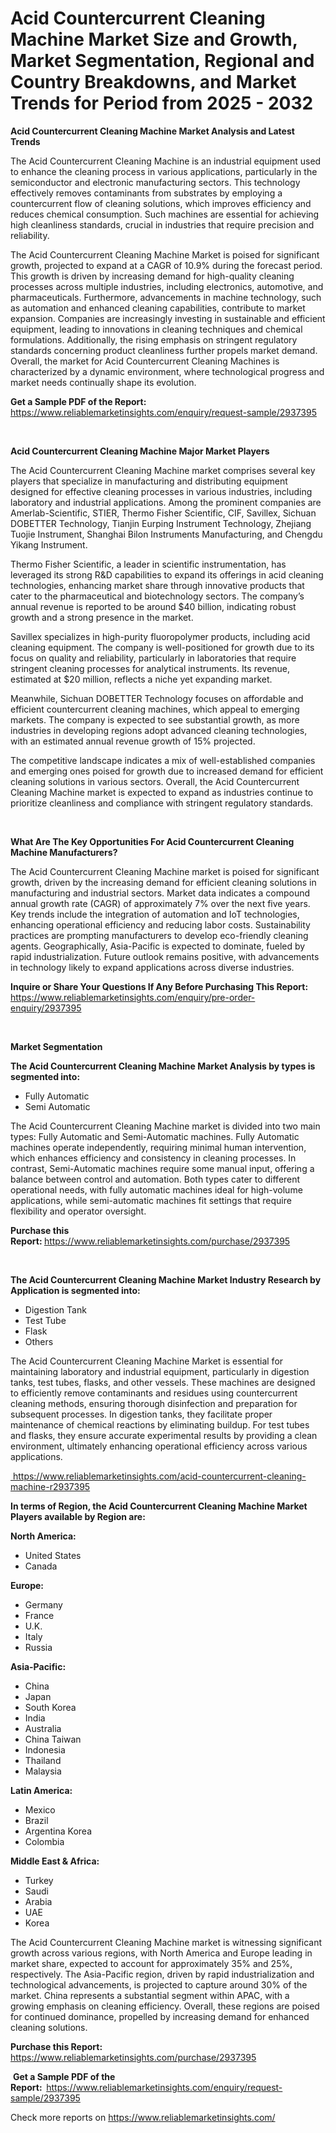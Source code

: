 <p><h1>Acid Countercurrent Cleaning Machine Market Size and Growth, Market Segmentation, Regional and Country Breakdowns, and Market Trends for Period from 2025 -  2032</h1></p><p><strong>Acid Countercurrent Cleaning Machine Market Analysis and Latest Trends</strong></p>
<p><p>The Acid Countercurrent Cleaning Machine is an industrial equipment used to enhance the cleaning process in various applications, particularly in the semiconductor and electronic manufacturing sectors. This technology effectively removes contaminants from substrates by employing a countercurrent flow of cleaning solutions, which improves efficiency and reduces chemical consumption. Such machines are essential for achieving high cleanliness standards, crucial in industries that require precision and reliability.</p><p>The Acid Countercurrent Cleaning Machine Market is poised for significant growth, projected to expand at a CAGR of 10.9% during the forecast period. This growth is driven by increasing demand for high-quality cleaning processes across multiple industries, including electronics, automotive, and pharmaceuticals. Furthermore, advancements in machine technology, such as automation and enhanced cleaning capabilities, contribute to market expansion. Companies are increasingly investing in sustainable and efficient equipment, leading to innovations in cleaning techniques and chemical formulations. Additionally, the rising emphasis on stringent regulatory standards concerning product cleanliness further propels market demand. Overall, the market for Acid Countercurrent Cleaning Machines is characterized by a dynamic environment, where technological progress and market needs continually shape its evolution.</p></p>
<p><strong>Get a Sample PDF of the Report:&nbsp;</strong> <a href="https://www.reliablemarketinsights.com/enquiry/request-sample/2937395?utm_campaign=2891&utm_medium=2&utm_source=Github&utm_content=ia&utm_term=14032025&utm_id=acid-countercurrent-cleaning-machine">https://www.reliablemarketinsights.com/enquiry/request-sample/2937395</a></p>
<p>&nbsp;</p>
<p><strong>Acid Countercurrent Cleaning Machine Major Market Players</strong></p>
<p><p>The Acid Countercurrent Cleaning Machine market comprises several key players that specialize in manufacturing and distributing equipment designed for effective cleaning processes in various industries, including laboratory and industrial applications. Among the prominent companies are Amerlab-Scientific, STIER, Thermo Fisher Scientific, CIF, Savillex, Sichuan DOBETTER Technology, Tianjin Eurping Instrument Technology, Zhejiang Tuojie Instrument, Shanghai Bilon Instruments Manufacturing, and Chengdu Yikang Instrument.</p><p>Thermo Fisher Scientific, a leader in scientific instrumentation, has leveraged its strong R&D capabilities to expand its offerings in acid cleaning technologies, enhancing market share through innovative products that cater to the pharmaceutical and biotechnology sectors. The company’s annual revenue is reported to be around $40 billion, indicating robust growth and a strong presence in the market.</p><p>Savillex specializes in high-purity fluoropolymer products, including acid cleaning equipment. The company is well-positioned for growth due to its focus on quality and reliability, particularly in laboratories that require stringent cleaning processes for analytical instruments. Its revenue, estimated at $20 million, reflects a niche yet expanding market.</p><p>Meanwhile, Sichuan DOBETTER Technology focuses on affordable and efficient countercurrent cleaning machines, which appeal to emerging markets. The company is expected to see substantial growth, as more industries in developing regions adopt advanced cleaning technologies, with an estimated annual revenue growth of 15% projected.</p><p>The competitive landscape indicates a mix of well-established companies and emerging ones poised for growth due to increased demand for efficient cleaning solutions in various sectors. Overall, the Acid Countercurrent Cleaning Machine market is expected to expand as industries continue to prioritize cleanliness and compliance with stringent regulatory standards.</p></p>
<p>&nbsp;</p>
<p><strong>What Are The Key Opportunities For Acid Countercurrent Cleaning Machine Manufacturers?</strong></p>
<p><p>The Acid Countercurrent Cleaning Machine market is poised for significant growth, driven by the increasing demand for efficient cleaning solutions in manufacturing and industrial sectors. Market data indicates a compound annual growth rate (CAGR) of approximately 7% over the next five years. Key trends include the integration of automation and IoT technologies, enhancing operational efficiency and reducing labor costs. Sustainability practices are prompting manufacturers to develop eco-friendly cleaning agents. Geographically, Asia-Pacific is expected to dominate, fueled by rapid industrialization. Future outlook remains positive, with advancements in technology likely to expand applications across diverse industries.</p></p>
<p><strong>Inquire or Share Your Questions If Any Before Purchasing This Report:</strong> <a href="https://www.reliablemarketinsights.com/enquiry/pre-order-enquiry/2937395?utm_campaign=2891&utm_medium=2&utm_source=Github&utm_content=ia&utm_term=14032025&utm_id=acid-countercurrent-cleaning-machine">https://www.reliablemarketinsights.com/enquiry/pre-order-enquiry/2937395</a></p>
<p>&nbsp;</p>
<p><strong>Market Segmentation</strong></p>
<p><strong>The Acid Countercurrent Cleaning Machine Market Analysis by types is segmented into:</strong></p>
<p><ul><li>Fully Automatic</li><li>Semi Automatic</li></ul></p>
<p><p>The Acid Countercurrent Cleaning Machine market is divided into two main types: Fully Automatic and Semi-Automatic machines. Fully Automatic machines operate independently, requiring minimal human intervention, which enhances efficiency and consistency in cleaning processes. In contrast, Semi-Automatic machines require some manual input, offering a balance between control and automation. Both types cater to different operational needs, with fully automatic machines ideal for high-volume applications, while semi-automatic machines fit settings that require flexibility and operator oversight.</p></p>
<p><strong>Purchase this Report:&nbsp;</strong><a href="https://www.reliablemarketinsights.com/purchase/2937395?utm_campaign=2891&utm_medium=2&utm_source=Github&utm_content=ia&utm_term=14032025&utm_id=acid-countercurrent-cleaning-machine">https://www.reliablemarketinsights.com/purchase/2937395</a></p>
<p>&nbsp;</p>
<p><strong>The Acid Countercurrent Cleaning Machine Market Industry Research by Application is segmented into:</strong></p>
<p><ul><li>Digestion Tank</li><li>Test Tube</li><li>Flask</li><li>Others</li></ul></p>
<p><p>The Acid Countercurrent Cleaning Machine Market is essential for maintaining laboratory and industrial equipment, particularly in digestion tanks, test tubes, flasks, and other vessels. These machines are designed to efficiently remove contaminants and residues using countercurrent cleaning methods, ensuring thorough disinfection and preparation for subsequent processes. In digestion tanks, they facilitate proper maintenance of chemical reactions by eliminating buildup. For test tubes and flasks, they ensure accurate experimental results by providing a clean environment, ultimately enhancing operational efficiency across various applications.</p></p>
<p><a href="https://www.reliablemarketinsights.com/acid-countercurrent-cleaning-machine-r2937395?utm_campaign=2891&utm_medium=2&utm_source=Github&utm_content=ia&utm_term=14032025&utm_id=acid-countercurrent-cleaning-machine">&nbsp;https://www.reliablemarketinsights.com/acid-countercurrent-cleaning-machine-r2937395</a></p>
<p><strong>In terms of Region, the Acid Countercurrent Cleaning Machine Market Players available by Region are:</strong></p>
<p>
    <p> <strong> North America: </strong>
        <ul>
            <li>United States</li>
            <li>Canada</li>
        </ul>
        </p> 
    <p> <strong> Europe: </strong>
        <ul>
            <li>Germany</li>
            <li>France</li>
            <li>U.K.</li>
            <li>Italy</li>
            <li>Russia</li>
        </ul>
        </p> 
    <p> <strong> Asia-Pacific: </strong>
        <ul>
            <li>China</li>
            <li>Japan</li>
            <li>South Korea</li>
            <li>India</li>
            <li>Australia</li>
            <li>China Taiwan</li>
            <li>Indonesia</li>
            <li>Thailand</li>
            <li>Malaysia</li>
        </ul>
        </p> 
    <p> <strong> Latin America: </strong>
        <ul>
            <li>Mexico</li>
            <li>Brazil</li>
            <li>Argentina Korea</li>
            <li>Colombia</li>
        </ul>
        </p> 
    <p> <strong> Middle East & Africa: </strong>
        <ul>
            <li>Turkey</li>
            <li>Saudi</li>
            <li>Arabia</li>
            <li>UAE</li>
            <li>Korea</li>
        </ul>
    </p>
    </p>
<p><p>The Acid Countercurrent Cleaning Machine market is witnessing significant growth across various regions, with North America and Europe leading in market share, expected to account for approximately 35% and 25%, respectively. The Asia-Pacific region, driven by rapid industrialization and technological advancements, is projected to capture around 30% of the market. China represents a substantial segment within APAC, with a growing emphasis on cleaning efficiency. Overall, these regions are poised for continued dominance, propelled by increasing demand for enhanced cleaning solutions.</p></p>
<p><strong>Purchase this Report: </strong><a href="https://www.reliablemarketinsights.com/purchase/2937395?utm_campaign=2891&utm_medium=2&utm_source=Github&utm_content=ia&utm_term=14032025&utm_id=acid-countercurrent-cleaning-machine">https://www.reliablemarketinsights.com/purchase/2937395</a></p>
<p>&nbsp;<strong>Get a Sample PDF of the Report:&nbsp;&nbsp;</strong><a href="https://www.reliablemarketinsights.com/enquiry/request-sample/2937395?utm_campaign=2891&utm_medium=2&utm_source=Github&utm_content=ia&utm_term=14032025&utm_id=acid-countercurrent-cleaning-machine">https://www.reliablemarketinsights.com/enquiry/request-sample/2937395</a></p>
<p><strong></strong></p>
<p>Check more reports on <a href="https://www.reliablemarketinsights.com/?utm_campaign=2891&utm_medium=2&utm_source=Github&utm_content=ia&utm_term=14032025&utm_id=acid-countercurrent-cleaning-machine">https://www.reliablemarketinsights.com/</a></p>